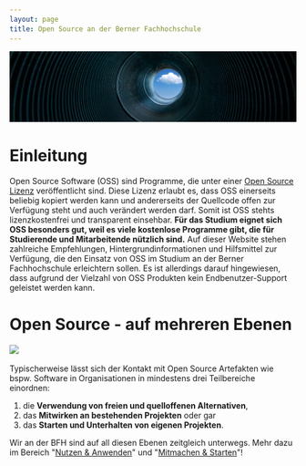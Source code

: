 ```yaml
---
layout: page
title: Open Source an der Berner Fachhochschule
---
```


[![](img/os.jpg)](https://unsplash.com/de/fotos/T7s_TnKO-dk)

# Einleitung

Open Source Software (OSS) sind Programme, die unter einer [Open Source Lizenz](https://opensource.org/licenses/) veröffentlicht sind. Diese Lizenz erlaubt es, dass OSS einerseits beliebig kopiert werden kann und andererseits der Quellcode offen zur Verfügung steht und auch verändert werden darf. Somit ist OSS stehts lizenzkostenfrei und transparent einsehbar. **Für das Studium eignet sich OSS besonders gut, weil es viele kostenlose Programme gibt, die für Studierende und Mitarbeitende nützlich sind.** Auf dieser Website stehen zahlreiche Empfehlungen, Hintergrundinformationen und Hilfsmittel zur Verfügung, die den Einsatz von OSS im Studium an der Berner Fachhochschule erleichtern sollen. Es ist allerdings darauf hingewiesen, dass aufgrund der Vielzahl von OSS Produkten kein Endbenutzer-Support geleistet werden kann.

# Open Source - auf mehreren Ebenen

[![](https://github.com/digital-sustainability/module-eoss-ospo101/raw/main/module2/os-ladder.png)](https://github.com/digital-sustainability/module-eoss-ospo101/blob/main/module2/README.md#lesson-the-value-of-an-open-source-strategy)

Typischerweise lässt sich der Kontakt mit Open Source Artefakten wie bspw. Software in Organisationen in mindestens drei Teilbereiche einordnen: 
 1. die **Verwendung von freien und quelloffenen Alternativen**,
 2. das **Mitwirken an bestehenden Projekten** oder gar
 3. das **Starten und Unterhalten von eigenen Projekten**.

Wir an der BFH sind auf all diesen Ebenen zeitgleich unterwegs. Mehr dazu im Bereich "[Nutzen & Anwenden](use.md)" und "[Mitmachen & Starten](contribute.md)"!
